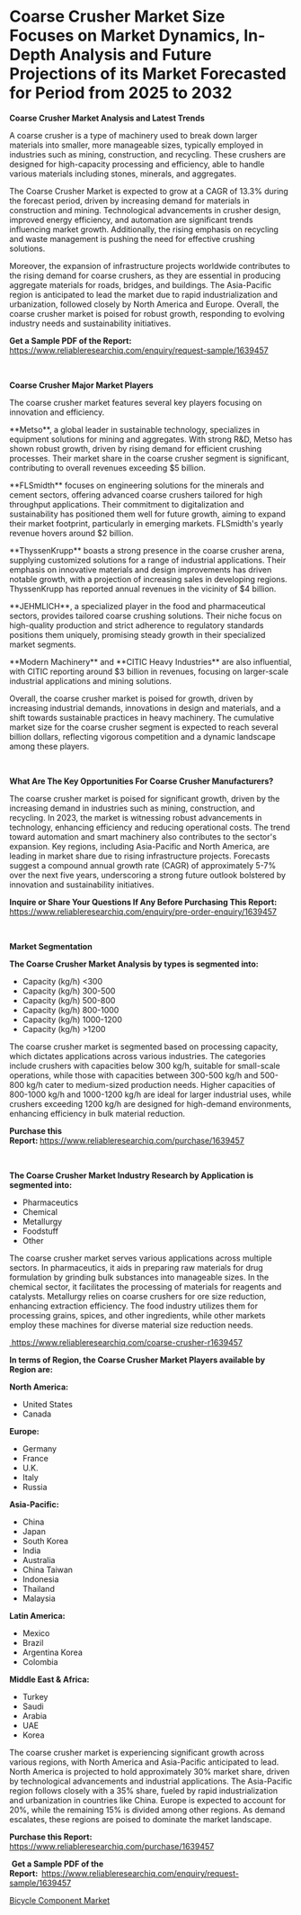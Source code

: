 <p><h1>Coarse Crusher Market Size Focuses on Market Dynamics, In-Depth Analysis and Future Projections of its Market Forecasted for Period from 2025 to 2032</h1></p><p><strong>Coarse Crusher Market Analysis and Latest Trends</strong></p>
<p><p>A coarse crusher is a type of machinery used to break down larger materials into smaller, more manageable sizes, typically employed in industries such as mining, construction, and recycling. These crushers are designed for high-capacity processing and efficiency, able to handle various materials including stones, minerals, and aggregates. </p><p>The Coarse Crusher Market is expected to grow at a CAGR of 13.3% during the forecast period, driven by increasing demand for materials in construction and mining. Technological advancements in crusher design, improved energy efficiency, and automation are significant trends influencing market growth. Additionally, the rising emphasis on recycling and waste management is pushing the need for effective crushing solutions. </p><p>Moreover, the expansion of infrastructure projects worldwide contributes to the rising demand for coarse crushers, as they are essential in producing aggregate materials for roads, bridges, and buildings. The Asia-Pacific region is anticipated to lead the market due to rapid industrialization and urbanization, followed closely by North America and Europe. Overall, the coarse crusher market is poised for robust growth, responding to evolving industry needs and sustainability initiatives.</p></p>
<p><strong>Get a Sample PDF of the Report:&nbsp;</strong> <a href="https://www.reliableresearchiq.com/enquiry/request-sample/1639457?utm_campaign=2580&utm_medium=2&utm_source=Github&utm_content=ia&utm_term=11042025&utm_id=coarse-crusher">https://www.reliableresearchiq.com/enquiry/request-sample/1639457</a></p>
<p>&nbsp;</p>
<p><strong>Coarse Crusher Major Market Players</strong></p>
<p><p>The coarse crusher market features several key players focusing on innovation and efficiency. </p><p>**Metso**, a global leader in sustainable technology, specializes in equipment solutions for mining and aggregates. With strong R&D, Metso has shown robust growth, driven by rising demand for efficient crushing processes. Their market share in the coarse crusher segment is significant, contributing to overall revenues exceeding $5 billion.</p><p>**FLSmidth** focuses on engineering solutions for the minerals and cement sectors, offering advanced coarse crushers tailored for high throughput applications. Their commitment to digitalization and sustainability has positioned them well for future growth, aiming to expand their market footprint, particularly in emerging markets. FLSmidth's yearly revenue hovers around $2 billion.</p><p>**ThyssenKrupp** boasts a strong presence in the coarse crusher arena, supplying customized solutions for a range of industrial applications. Their emphasis on innovative materials and design improvements has driven notable growth, with a projection of increasing sales in developing regions. ThyssenKrupp has reported annual revenues in the vicinity of $4 billion.</p><p>**JEHMLICH**, a specialized player in the food and pharmaceutical sectors, provides tailored coarse crushing solutions. Their niche focus on high-quality production and strict adherence to regulatory standards positions them uniquely, promising steady growth in their specialized market segments.</p><p>**Modern Machinery** and **CITIC Heavy Industries** are also influential, with CITIC reporting around $3 billion in revenues, focusing on larger-scale industrial applications and mining solutions.</p><p>Overall, the coarse crusher market is poised for growth, driven by increasing industrial demands, innovations in design and materials, and a shift towards sustainable practices in heavy machinery. The cumulative market size for the coarse crusher segment is expected to reach several billion dollars, reflecting vigorous competition and a dynamic landscape among these players.</p></p>
<p>&nbsp;</p>
<p><strong>What Are The Key Opportunities For Coarse Crusher Manufacturers?</strong></p>
<p><p>The coarse crusher market is poised for significant growth, driven by the increasing demand in industries such as mining, construction, and recycling. In 2023, the market is witnessing robust advancements in technology, enhancing efficiency and reducing operational costs. The trend toward automation and smart machinery also contributes to the sector's expansion. Key regions, including Asia-Pacific and North America, are leading in market share due to rising infrastructure projects. Forecasts suggest a compound annual growth rate (CAGR) of approximately 5-7% over the next five years, underscoring a strong future outlook bolstered by innovation and sustainability initiatives.</p></p>
<p><strong>Inquire or Share Your Questions If Any Before Purchasing This Report:</strong> <a href="https://www.reliableresearchiq.com/enquiry/pre-order-enquiry/1639457?utm_campaign=2580&utm_medium=2&utm_source=Github&utm_content=ia&utm_term=11042025&utm_id=coarse-crusher">https://www.reliableresearchiq.com/enquiry/pre-order-enquiry/1639457</a></p>
<p>&nbsp;</p>
<p><strong>Market Segmentation</strong></p>
<p><strong>The Coarse Crusher Market Analysis by types is segmented into:</strong></p>
<p><ul><li>Capacity (kg/h) <300</li><li>Capacity (kg/h) 300-500</li><li>Capacity (kg/h) 500-800</li><li>Capacity (kg/h) 800-1000</li><li>Capacity (kg/h) 1000-1200</li><li>Capacity (kg/h) >1200</li></ul></p>
<p><p>The coarse crusher market is segmented based on processing capacity, which dictates applications across various industries. The categories include crushers with capacities below 300 kg/h, suitable for small-scale operations, while those with capacities between 300-500 kg/h and 500-800 kg/h cater to medium-sized production needs. Higher capacities of 800-1000 kg/h and 1000-1200 kg/h are ideal for larger industrial uses, while crushers exceeding 1200 kg/h are designed for high-demand environments, enhancing efficiency in bulk material reduction.</p></p>
<p><strong>Purchase this Report:&nbsp;</strong><a href="https://www.reliableresearchiq.com/purchase/1639457?utm_campaign=2580&utm_medium=2&utm_source=Github&utm_content=ia&utm_term=11042025&utm_id=coarse-crusher">https://www.reliableresearchiq.com/purchase/1639457</a></p>
<p>&nbsp;</p>
<p><strong>The Coarse Crusher Market Industry Research by Application is segmented into:</strong></p>
<p><ul><li>Pharmaceutics</li><li>Chemical</li><li>Metallurgy</li><li>Foodstuff</li><li>Other</li></ul></p>
<p><p>The coarse crusher market serves various applications across multiple sectors. In pharmaceutics, it aids in preparing raw materials for drug formulation by grinding bulk substances into manageable sizes. In the chemical sector, it facilitates the processing of materials for reagents and catalysts. Metallurgy relies on coarse crushers for ore size reduction, enhancing extraction efficiency. The food industry utilizes them for processing grains, spices, and other ingredients, while other markets employ these machines for diverse material size reduction needs.</p></p>
<p><a href="https://www.reliableresearchiq.com/coarse-crusher-r1639457?utm_campaign=2580&utm_medium=2&utm_source=Github&utm_content=ia&utm_term=11042025&utm_id=coarse-crusher">&nbsp;https://www.reliableresearchiq.com/coarse-crusher-r1639457</a></p>
<p><strong>In terms of Region, the Coarse Crusher Market Players available by Region are:</strong></p>
<p>
    <p> <strong> North America: </strong>
        <ul>
            <li>United States</li>
            <li>Canada</li>
        </ul>
        </p> 
    <p> <strong> Europe: </strong>
        <ul>
            <li>Germany</li>
            <li>France</li>
            <li>U.K.</li>
            <li>Italy</li>
            <li>Russia</li>
        </ul>
        </p> 
    <p> <strong> Asia-Pacific: </strong>
        <ul>
            <li>China</li>
            <li>Japan</li>
            <li>South Korea</li>
            <li>India</li>
            <li>Australia</li>
            <li>China Taiwan</li>
            <li>Indonesia</li>
            <li>Thailand</li>
            <li>Malaysia</li>
        </ul>
        </p> 
    <p> <strong> Latin America: </strong>
        <ul>
            <li>Mexico</li>
            <li>Brazil</li>
            <li>Argentina Korea</li>
            <li>Colombia</li>
        </ul>
        </p> 
    <p> <strong> Middle East & Africa: </strong>
        <ul>
            <li>Turkey</li>
            <li>Saudi</li>
            <li>Arabia</li>
            <li>UAE</li>
            <li>Korea</li>
        </ul>
    </p>
    </p>
<p><p>The coarse crusher market is experiencing significant growth across various regions, with North America and Asia-Pacific anticipated to lead. North America is projected to hold approximately 30% market share, driven by technological advancements and industrial applications. The Asia-Pacific region follows closely with a 35% share, fueled by rapid industrialization and urbanization in countries like China. Europe is expected to account for 20%, while the remaining 15% is divided among other regions. As demand escalates, these regions are poised to dominate the market landscape.</p></p>
<p><strong>Purchase this Report: </strong><a href="https://www.reliableresearchiq.com/purchase/1639457?utm_campaign=2580&utm_medium=2&utm_source=Github&utm_content=ia&utm_term=11042025&utm_id=coarse-crusher">https://www.reliableresearchiq.com/purchase/1639457</a></p>
<p>&nbsp;<strong>Get a Sample PDF of the Report:&nbsp;&nbsp;</strong><a href="https://www.reliableresearchiq.com/enquiry/request-sample/1639457?utm_campaign=2580&utm_medium=2&utm_source=Github&utm_content=ia&utm_term=11042025&utm_id=coarse-crusher">https://www.reliableresearchiq.com/enquiry/request-sample/1639457</a></p>
<p><strong></strong></p>
<p><p><a href="https://github.com/akitamegge65/Market-Research-Report-List-1/blob/main/bicycle-component-market.md?utm_campaign=2580&utm_medium=2&utm_source=Github&utm_content=ia&utm_term=11042025&utm_id=coarse-crusher">Bicycle Component Market</a></p></p>